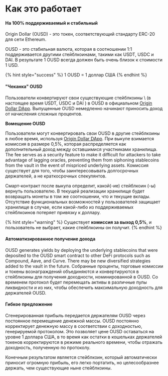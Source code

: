 # Как это работает

#### На 100% поддерживаемый и стабильный

Origin Dollar \(OUSD\) - это токен, соответствующий стандарту ERC-20 для сети Ethereum.

OUSD - это стабильная валюта, которая в соотношении 1:1 поддерживается другими стейблкоинами, такими как USDT, USDC и DAI. В результате 1 OUSD всегда должен быть очень близок к стоимости 1 USD.

{% hint style="success" %}
1 OUSD = 1 доллар США
{% endhint %}

#### "Чеканка" OUSD

Пользователи конвертируют свои существующие стейблкоины \ (в настоящее время USDT, USDC и DAI \) в OUSD в официальном [Origin Dollar DApp](www.ousd.com). Выпущенные OUSD немедленно начинают приносить доход от начисления сложных процентов.

**Вомещение OUSD**

Пользователи могут конвертировать свои OUSD в другие стейблкоины в любое время, используя [Origin Dollar DApp](www.ousd.com). При выкупе взимается комиссия в размере 0,5%, которая распределяется как дополнительный доход между оставшимися участниками хранилища. The fee serves as a security feature to make it difficult for attackers to take advantage of lagging oracles, preventing them from siphoning stablecoins from the vault in the event of mispriced underlying assets. Комиссия существует для того, чтобы заинтересовывать долгосрочных держателей, а не краткосрочных спекулянтов.

Смарт-контракт после выкупа определит, какой(-ие) стейблкоин (-ы) вернуть пользователю. В текущей реализации хранилище будет возвращать монеты в том же соотношении, что и текущие вклады. Отсутствие функциональных возможностей у пользователей защищает хранилище в случае, если какой-либо из поддерживаемых стейблкоинов потеряет привязку к доллару.

{% hint style="warning" %}
Существует **комиссия за выход 0,5%**, и пользователь не выбрает, какие стейблкоины он получит.
{% endhint %}

#### **Автоматизированное получение дохода**

OUSD generates yields by deploying the underlying stablecoins that were deposited to the OUSD smart contract to other DeFi protocols such as Compound, Aave, and Curve. There may be new diversified strategies added to the vault in the future. Собранные проценты, торговые комиссии и токены вознаграждений объединяются и конвертируются в стейблкоины для получения доходности, номинированной в OUSD. Со временем протокол будет перемещать активы в различные пулы ликвидности и из них, чтобы обеспечить максимальную доходность для держателей OUSD.

#### **Гибкое предложение**

Сгенерированная прибыль передается держателям OUSD через постоянное перемещение денежной массы. OUSD постоянно корректирует денежную массу в соответствии с доходностью, генерируемой протоколом. Это позволяет цене OUSD оставаться на уровне 1 доллара США, в то время как остатки в кошельках держателей токенов корректируются в режиме реального времени, чтобы отражать доходность, полученную по протоколу.

Конечным результатом является стейблкоин, который автоматически приносит огромную прибыль, его легко портатить, но целесообразнее держать, чем существующие ныне стейблкоины.

